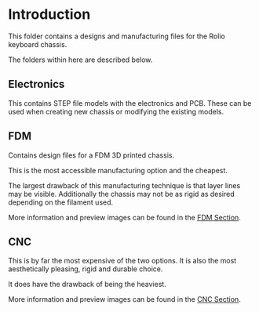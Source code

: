 # Introduction

This folder contains a designs and manufacturing files for the Rolio keyboard chassis.

The folders within here are described below.

## Electronics

This contains STEP file models with the electronics and PCB. These can be used when creating new chassis or modifying the existing models.

## FDM

Contains design files for a FDM 3D printed chassis.

This is the most accessible manufacturing option and the cheapest.

The largest drawback of this manufacturing technique is that layer lines may be visible. Additionally the chassis may not be as rigid as desired depending on the filament used.

More information and preview images can be found in the [FDM Section](fdm/README.md).


## CNC

This is by far the most expensive of the two options. It is also the most aesthetically pleasing, rigid and durable choice.

It does have the drawback of being the heaviest.

More information and preview images can be found in the [CNC Section](cnc/README.md).
